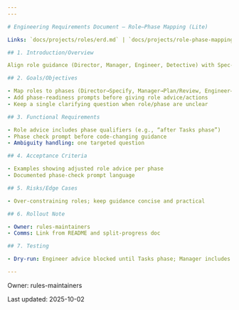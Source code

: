 ```yaml
---
---

# Engineering Requirements Document — Role–Phase Mapping (Lite)

Links: `docs/projects/roles/erd.md` | `docs/projects/role-phase-mapping/tasks.md` | `docs/projects/split-progress/erd.md`

## 1. Introduction/Overview

Align role guidance (Director, Manager, Engineer, Detective) with Spec‑Driven phases to avoid conflicts and ensure phase gates are respected.

## 2. Goals/Objectives

- Map roles to phases (Director→Specify, Manager→Plan/Review, Engineer→Implement)
- Add phase-readiness prompts before giving role advice/actions
- Keep a single clarifying question when role/phase are unclear

## 3. Functional Requirements

- Role advice includes phase qualifiers (e.g., “after Tasks phase”)
- Phase check prompt before code-changing guidance
- Ambiguity handling: one targeted question

## 4. Acceptance Criteria

- Examples showing adjusted role advice per phase
- Documented phase-check prompt language

## 5. Risks/Edge Cases

- Over-constraining roles; keep guidance concise and practical

## 6. Rollout Note

- Owner: rules-maintainers
- Comms: Link from README and split-progress doc

## 7. Testing

- Dry-run: Engineer advice blocked until Tasks phase; Manager includes spec review

---
```


Owner: rules-maintainers

Last updated: 2025-10-02
